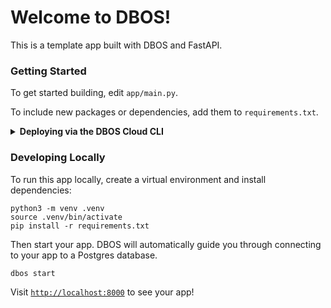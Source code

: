 # Welcome to DBOS!

This is a template app built with DBOS and FastAPI.

### Getting Started

To get started building, edit `app/main.py`.

To include new packages or dependencies, add them to `requirements.txt`.

<details>
<summary><strong>Deploying via the DBOS Cloud CLI</strong></summary>

You can deploy this app to DBOS Cloud via the DBOS Cloud CLI.
Install it with this command (requires Node):

```shell
npm i -g @dbos-inc/dbos-cloud
```

Then, run this command to deploy your app:

```shell
dbos-cloud app deploy
```
</details>

### Developing Locally

To run this app locally, create a virtual environment and install dependencies:

```shell
python3 -m venv .venv
source .venv/bin/activate
pip install -r requirements.txt
```
Then start your app. DBOS will automatically guide you through connecting to your app to a Postgres database.

```shell
dbos start
```

Visit [`http://localhost:8000`](http://localhost:8000) to see your app!
